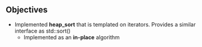 ## Objectives
* Implemented **heap_sort** that is templated on iterators.  Provides a similar interface as std::sort()
    * Implemented as an **in-place** algorithm
